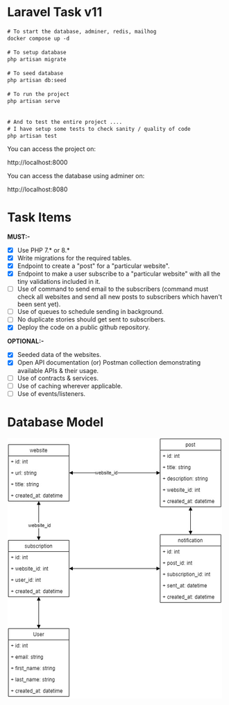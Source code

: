 # Laravel Task v11

```shell
# To start the database, adminer, redis, mailhog
docker compose up -d

# To setup database
php artisan migrate

# To seed database
php artisan db:seed

# To run the project
php artisan serve


# And to test the entire project ....
# I have setup some tests to check sanity / quality of code
php artisan test
```

You can access the project on:

http://localhost:8000

You can access the database using adminer on:

http://localhost:8080

# Task Items

**MUST:-**

- [x] Use PHP 7.* or 8.*
- [x] Write migrations for the required tables.
- [x] Endpoint to create a "post" for a "particular website".
- [x] Endpoint to make a user subscribe to a "particular website" with all the tiny validations included in it.
- [ ] Use of command to send email to the subscribers (command must check all websites and send all new posts to
  subscribers which haven't been sent yet).
- [ ] Use of queues to schedule sending in background.
- [ ] No duplicate stories should get sent to subscribers.
- [x] Deploy the code on a public github repository.

**OPTIONAL:-**

- [x] Seeded data of the websites.
- [x] Open API documentation (or) Postman collection demonstrating available APIs & their usage.
- [ ] Use of contracts & services.
- [ ] Use of caching wherever applicable.
- [ ] Use of events/listeners.

# Database Model

![Database Model](/docs/diagams.jpg)
